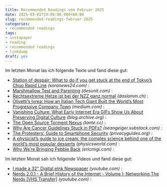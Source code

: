 ```yaml
---
title: Recommended Readings vom Februar 2025
date: 2025-03-01T19:00:00.000+00:00
slug: recommended-readings-februar-2025
categories:
- recommended readings
tags:
- instapaper
- reading
- recommended readings
- linkdump
draft: yes
---
```


Im letzten Monat las ich folgende Texte und fand diese gut:

- [Station of despair: What to do if you get stuck at the end of Tokyo’s Chuo Rapid Line](https://soranews24.com/2024/12/21/station-of-despair-what-to-do-if-you-get-stuck-at-the-end-of-tokyos-chuo-rapid-line/) *(soranews24.com)* : 
- [Marshmallow Test and Parenting](https://desunit.com/blog/marshmallow-test-and-parenting/) *(desunit.com)* : 
- [Rechtsextreme Hetze ist bei der NZZ ganz normal](https://daslamm.ch/rechtsextreme-hetze-ist-bei-der-nzz-ganz-normal/) *(daslamm.ch)* : 
- [Olivetti’s Ivrea: How an Italian Tech Giant Built the World’s Most Progressive Company Town](https://medium.com/@danielstone/olivettis-ivrea-how-an-italian-tech-giant-built-the-world-s-most-progressive-company-town-557cb035c383) *(medium.com)* : 
- [Vanishing Culture: What Early Internet Era GIFs Show Us About Preserving Digital Culture](https://blog.archive.org/2025/02/05/vanishing-culture-what-early-internet-era-gifs-show-us-about-preserving-digital-culture/) *(blog.archive.org)* : 
- [The Open Source Torment Nexus](https://tante.cc/2025/02/07/the-open-source-torment-nexus/) *(tante.cc)* : 
- [Why Are Cancer Guidelines Stuck in PDFs?](https://seangeiger.substack.com/p/why-are-cancer-guidelines-stuck-in) *(seangeiger.substack.com)* : 
- [The Protesters' Guide to Smartphone Security](https://www.privacyguides.org/articles/2025/01/23/activists-guide-securing-your-smartphone/) *(privacyguides.org)* : 
- [A physicist’s guide to ice cream: the complex science behind one of the world’s most popular desserts](https://physicsworld.com/a-physicists-guide-to-ice-cream-the-complex-science-behind-one-of-the-worlds-most-popular-desserts/) *(physicsworld.com)* : 
- [Why We’re Bringing Pebble Back](https://ericmigi.com/blog/why-were-bringing-pebble-back) *(ericmigi.com)* : 

Im letzten Monat sah ich folgende Videos und fand diese gut:

- [I made a 32" Digital eInk Newspaper](https://www.youtube.com/watch?feature=youtu.be&amp;v=gECj1AE9D2c) *(youtube.com)* : 
- [Nerds 2.0.1 - A Brief History of the Internet - Volume I: Networking The Nerds [VHS Transfer]](https://www.youtube.com/watch?feature=youtu.be&amp;si=Drs5tha_3kx1FK7W&amp;v=L4D2nxQBmOM) *(youtube.com)* : 
